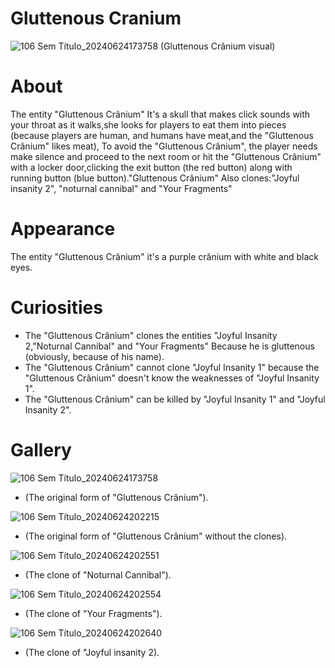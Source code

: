 # Gluttenous Cranium
![106 Sem Título_20240624173758](https://github.com/Redstel/Lunar-rooms-wiki/assets/168801295/663b5767-192a-4ce7-8cba-855145e7701d)
(Gluttenous Crânium visual)

# About
The entity "Gluttenous Crânium" It's a skull that makes click sounds with your throat as it walks,she looks for players to eat them into pieces (because players are human, and humans have meat,and the "Gluttenous Crânium" likes meat), To avoid the "Gluttenous Crânium", the player needs make silence and proceed to the next room or hit the "Gluttenous Crânium" with a locker door,clicking the exit button (the red button) along with running button (blue button)."Gluttenous Crânium" Also clones:"Joyful insanity 2", "noturnal cannibal" and "Your Fragments"

# Appearance
The entity "Gluttenous Crânium" it's a purple crânium with white and black eyes.

# Curiosities
- The "Gluttenous Crânium" clones the entities "Joyful Insanity 2,"Noturnal Cannibal" and "Your Fragments" Because he is gluttenous (obviously, because of his name).
- The "Gluttenous Crânium" cannot clone "Joyful Insanity 1" because the "Gluttenous Crânium" doesn't know the weaknesses of "Joyful Insanity 1".
- The "Gluttenous Crânium" can be killed by "Joyful Insanity 1" and "Joyful Insanity 2".

# Gallery
![106 Sem Título_20240624173758](https://github.com/Redstel/Lunar-rooms-wiki/assets/168801295/d7aaceaf-8ccc-492d-9c6c-1ea1871d991f)

- (The original form of "Gluttenous Crânium").

![106 Sem Título_20240624202215](https://github.com/Redstel/Lunar-rooms-wiki/assets/168801295/a133c226-4a27-4c4c-b615-7dbdaed72011)

- (The original form of "Gluttenous Crânium" without the clones).

![106 Sem Título_20240624202551](https://github.com/Redstel/Lunar-rooms-wiki/assets/168801295/c1611efc-60aa-46da-b4e6-4ec08aaf8667)

- (The clone of "Noturnal Cannibal").

![106 Sem Título_20240624202554](https://github.com/Redstel/Lunar-rooms-wiki/assets/168801295/b5b4c85f-8cf6-44f2-8e8c-7b6e64c290e6)

- (The clone of "Your Fragments").

![106 Sem Título_20240624202640](https://github.com/Redstel/Lunar-rooms-wiki/assets/168801295/3d1948cb-a059-4d15-a486-fd37aa0c93c5)

- (The clone of "Joyful insanity 2).


